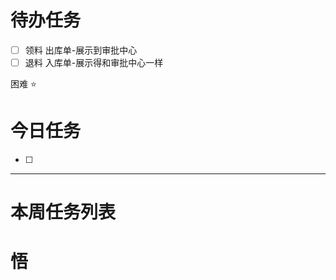 # 待办任务
- [ ] 领料  出库单-展示到审批中心
- [ ] 退料  入库单-展示得和审批中心一样

困难
⭐

# 今日任务
- [ ] 




------
# 本周任务列表



# 悟